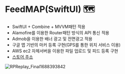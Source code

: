 # FeedMAP(SwiftUI) 🗺️

- SwiftUI + Combine + MVVM패턴 적용
- Alamofire를 이용한 Router패턴 방식의 API 통신 적용
- Admob을 이용한 배너 광고 및 전면광고 적용
- 구글 맵 기반의 마커 등록 구현(GPS를 통한 위치 서비스 이용)
- AWS ec2 자체서버을 이용한 파일 업로드 및 피드 등록 구현
- [스토어 주소](https://apps.apple.com/app/6450642025)

![RPReplay_Final1688393842](https://github.com/IsacShin/FeedMap/assets/103344454/f23e01c4-522f-4d14-a81f-ca03063d84c4)

